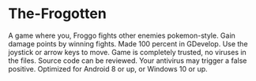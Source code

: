 # The-Frogotten
A game where you, Froggo fights other enemies pokemon-style. Gain damage points by winning fights. Made 100 percent in GDevelop. Use the joystick or arrow keys to move. Game is completely trusted, no viruses in the files. Source code can be reviewed. Your antivirus may trigger a false positive. Optimized for Android 8 or up, or Windows 10 or up.

